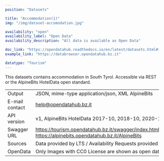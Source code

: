 ```yaml
---
position: "Datasets"

title: "Accommodation(1)"
img: "/img/dataset-accomodation.jpg"

availability: "open"
availability_label: "Open Data"
availability_description: "All data is available as Open Data"

doc_link: "https://opendatahub.readthedocs.io/en/latest/datasets.html#id19"
example_link: "https://databrowser.opendatahub.bz.it"

datatype: "Tourism"
---
```


This datasets contains accommodation in South Tyrol. Accessible via REST or the AlpineBits HotelData open standard.

|                |                                                                                                                   |
| :------------- | ----------------------------------------------------------------------------------------------------------------- |
| Output         | JSON, mime-type application/json, XML AlpineBits                                                                  |
| E-mail contact | help@opendatahub.bz.it                                                                                            |
| API version    | v1, AlpineBits HotelData 2017-10, 2018-10, 2020-10                                                                |
| Swagger URL    | https://tourism.opendatahub.bz.it/swagger/index.html#/Accommodation https://alpinebits.opendatahub.bz.it/AlpineBits |
| Sources        | Data provided by LTS / Availability Requests provided by HGV/LTS                                                  |
| OpenData       | Only Images with CC0 License are shown as open data.                                                              |
